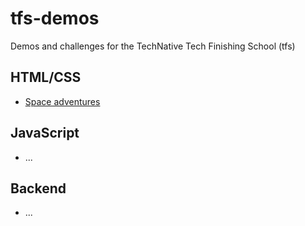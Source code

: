 # tfs-demos

Demos and challenges for the TechNative Tech Finishing School (tfs)

## HTML/CSS

- [Space adventures](./space-adventures/space-adventures.md)

## JavaScript

- ...

## Backend

- ...
